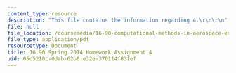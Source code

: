 ```yaml
---
content_type: resource
description: "This file contains the information regarding 4.\r\n\r\n"
file: null
file_location: /coursemedia/16-90-computational-methods-in-aerospace-engineering-spring-2014/05d5210c0dab62b0e32e370114f83fef_MIT16_90S14_pset4.pdf
file_type: application/pdf
resourcetype: Document
title: 16.90 Spring 2014 Homework Assignment 4
uid: 05d5210c-0dab-62b0-e32e-370114f83fef
---
```

